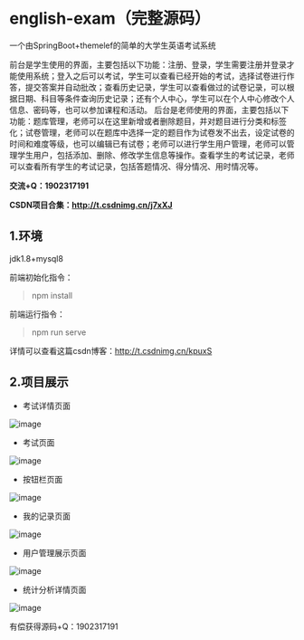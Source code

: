 # english-exam（完整源码）
一个由SpringBoot+themelef的简单的大学生英语考试系统

前台是学生使用的界面，主要包括以下功能：注册、登录，学生需要注册并登录才能使用系统；登入之后可以考试，学生可以查看已经开始的考试，选择试卷进行作答，提交答案并自动批改；查看历史记录，学生可以查看做过的试卷记录，可以根据日期、科目等条件查询历史记录；还有个人中心，学生可以在个人中心修改个人信息、密码等，也可以参加课程和活动。
后台是老师使用的界面，主要包括以下功能：题库管理，老师可以在这里新增或者删除题目，并对题目进行分类和标签化；试卷管理，老师可以在题库中选择一定的题目作为试卷发不出去，设定试卷的时间和难度等级，也可以编辑已有试卷；老师可以进行学生用户管理，老师可以管理学生用户，包括添加、删除、修改学生信息等操作。查看学生的考试记录，老师可以查看所有学生的考试记录，包括答题情况、得分情况、用时情况等。

**交流+Q：1902317191**

**CSDN项目合集：http://t.csdnimg.cn/j7xXJ**

## 1.环境
jdk1.8+mysql8

前端初始化指令：
> npm install

前端运行指令：
> npm run serve

详情可以查看这篇csdn博客：http://t.csdnimg.cn/kpuxS

## 2.项目展示
+ 考试详情页面

![image](https://github.com/luocong-shuaige/english-exam/assets/85004172/d6af9968-f689-4158-a752-0e27f7e10bcf)

+ 考试页面

![image](https://github.com/luocong-shuaige/english-exam/assets/85004172/4c7066c5-8b90-40a2-9b82-36111f1d5580)

+ 按钮栏页面

![image](https://github.com/luocong-shuaige/english-exam/assets/85004172/7e8e9cc9-56e7-4e2e-bfc3-09c03463977f)

+ 我的记录页面

![image](https://github.com/luocong-shuaige/english-exam/assets/85004172/2d31cc64-1d3e-4d30-b59d-c065527977d7)

+ 用户管理展示页面

![image](https://github.com/luocong-shuaige/english-exam/assets/85004172/ad88ad4f-8507-45de-b34d-60696bec6153)

+ 统计分析详情页面

![image](https://github.com/luocong-shuaige/english-exam/assets/85004172/b65b360a-3b6f-4926-af87-ee7fa438a50e)


有偿获得源码+Q：1902317191
